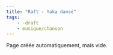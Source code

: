 ```yaml
---
title: "Raft - Yaka dansé"
tags:
    - -draft
    - musique/chanson
---
```


Page créée automatiquement, mais vide.
